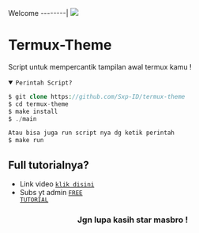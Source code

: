 Welcome
--------|
![](https://media.tenor.com/iVCiM9W7cvYAAAAd/welcome.gif)

# Termux-Theme
Script untuk mempercantik tampilan awal termux kamu !

<details open><summary><code>Perintah Script?</code></summary>

```php
$ git clone https://github.com/Sxp-ID/termux-theme
$ cd termux-theme
$ make install
$ ./main

Atau bisa juga run script nya dg ketik perintah
$ make run
```
</details>

## Full tutorialnya?
- Link video <code><a href="">klik disini</a></code>
- Subs yt admin <code><a href="https://youtube.com/@FreeTutorialOfficial?si=9hamt4Px2gXzPY9x">FREE TUTORIAL</a></code>
<div align="center">

### Jgn lupa kasih star masbro !
</div>
